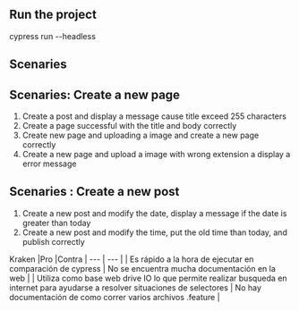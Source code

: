 ## Run the project 
cypress run --headless

## Scenaries

## Scenaries: Create a new page 
1. Create a post and display a message cause title exceed 255 characters
2. Create a page successful with the title and body correctly
3. Create new page and uploading a image and create a new page correctly
4. Create a new page and upload a image with wrong extension a display a error message

## Scenaries : Create a new post
1. Create a new post and modify the date, display a message if the date is greater than  today
2. Create a new post and modify the time, put the old time than today, and publish correctly

Kraken |Pro |Contra |
--- | --- | 
 | Es rápido a la hora de ejecutar en comparación de cypress | No se encuentra mucha documentación en la web |
 | Utiliza como base web drive IO lo que permite realizar busqueda en internet para ayudarse a resolver situaciones de selectores | No hay documentación de como correr varios archivos .feature |
